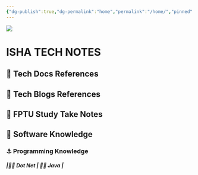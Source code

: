 ```yaml
---
{"dg-publish":true,"dg-permalink":"home","permalink":"/home/","pinned":true,"tags":["gardenEntry"]}
---
```



![](https://i.pinimg.com/564x/7f/17/f0/7f17f02600103f79e9c40b10cd292720.jpg)

# ISHA TECH NOTES

## 🚢 Tech Docs References

## 🚢 Tech Blogs References

## 🚢 FPTU Study Take Notes

## 🚢 Software Knowledge
### ⚓ Programming Knowledge
##### |🏴‍☠ Dot Net | 🏴‍☠️ Java |



